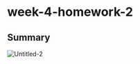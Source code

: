 # week-4-homework-2

## Summary

![Untitled-2](https://user-images.githubusercontent.com/94677369/210977930-245c9eca-80e3-42f0-9b11-999cb2054c71.png)
